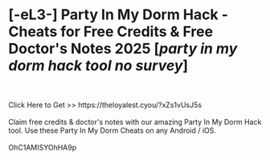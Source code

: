 # [-eL3-] Party In My Dorm Hack - Cheats for Free Credits & Free Doctor's Notes 2025 [*party in my dorm hack tool no survey*]
<br>
<br>Click Here to Get >> https://theloyalest.cyou/?xZs1vUsJ5s
<br>
<br>Claim free credits & doctor's notes with our amazing Party In My Dorm Hack tool. Use these Party In My Dorm Cheats on any Android / iOS.
<br>
<br>OhC1AMISYOhHA9p

